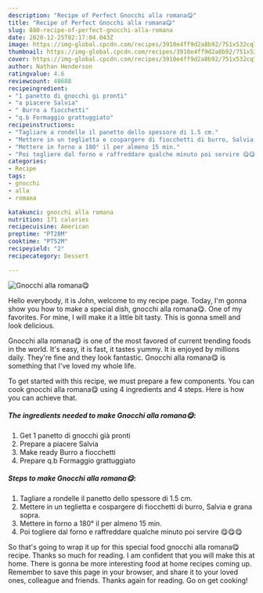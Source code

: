 ```yaml
---
description: "Recipe of Perfect Gnocchi alla romana😋"
title: "Recipe of Perfect Gnocchi alla romana😋"
slug: 880-recipe-of-perfect-gnocchi-alla-romana
date: 2020-12-25T02:17:04.043Z
image: https://img-global.cpcdn.com/recipes/3910e4ff9d2a8b92/751x532cq70/gnocchi-alla-romana😋-recipe-main-photo.jpg
thumbnail: https://img-global.cpcdn.com/recipes/3910e4ff9d2a8b92/751x532cq70/gnocchi-alla-romana😋-recipe-main-photo.jpg
cover: https://img-global.cpcdn.com/recipes/3910e4ff9d2a8b92/751x532cq70/gnocchi-alla-romana😋-recipe-main-photo.jpg
author: Nathan Henderson
ratingvalue: 4.6
reviewcount: 48688
recipeingredient:
- "1 panetto di gnocchi gi pronti"
- "a piacere Salvia"
- " Burro a fiocchetti"
- "q.b Formaggio grattuggiato"
recipeinstructions:
- "Tagliare a rondelle il panetto dello spessore di 1.5 cm."
- "Mettere in un teglietta e cospargere di fiocchetti di burro, Salvia e grana sopra."
- "Mettere in forno a 180° il per almeno 15 min."
- "Poi togliere dal forno e raffreddare qualche minuto poi servire 😋😋😋"
categories:
- Recipe
tags:
- gnocchi
- alla
- romana

katakunci: gnocchi alla romana 
nutrition: 171 calories
recipecuisine: American
preptime: "PT28M"
cooktime: "PT52M"
recipeyield: "2"
recipecategory: Dessert

---
```



![Gnocchi alla romana😋](https://img-global.cpcdn.com/recipes/3910e4ff9d2a8b92/751x532cq70/gnocchi-alla-romana😋-recipe-main-photo.jpg)

Hello everybody, it is John, welcome to my recipe page. Today, I'm gonna show you how to make a special dish, gnocchi alla romana😋. One of my favorites. For mine, I will make it a little bit tasty. This is gonna smell and look delicious.

Gnocchi alla romana😋 is one of the most favored of current trending foods in the world. It's easy, it is fast, it tastes yummy. It is enjoyed by millions daily. They're fine and they look fantastic. Gnocchi alla romana😋 is something that I've loved my whole life.




To get started with this recipe, we must prepare a few components. You can cook gnocchi alla romana😋 using 4 ingredients and 4 steps. Here is how you can achieve that.

<!--inarticleads1-->

##### The ingredients needed to make Gnocchi alla romana😋:

1. Get 1 panetto di gnocchi già pronti
1. Prepare a piacere Salvia
1. Make ready  Burro a fiocchetti
1. Prepare q.b Formaggio grattuggiato




<!--inarticleads2-->

##### Steps to make Gnocchi alla romana😋:

1. Tagliare a rondelle il panetto dello spessore di 1.5 cm.
1. Mettere in un teglietta e cospargere di fiocchetti di burro, Salvia e grana sopra.
1. Mettere in forno a 180° il per almeno 15 min.
1. Poi togliere dal forno e raffreddare qualche minuto poi servire 😋😋😋




So that's going to wrap it up for this special food gnocchi alla romana😋 recipe. Thanks so much for reading. I am confident that you will make this at home. There is gonna be more interesting food at home recipes coming up. Remember to save this page in your browser, and share it to your loved ones, colleague and friends. Thanks again for reading. Go on get cooking!
